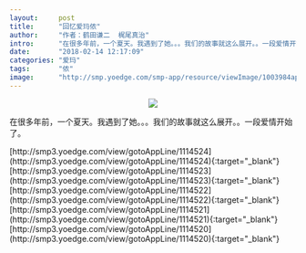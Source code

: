 ```yaml
---
layout:     post
title:      "回忆爱玛侬"
author:     "作者：鹤田谦二  梶尾真治"
intro:      "在很多年前，一个夏天。我遇到了她。。。我们的故事就这么展开。。一段爱情开始了。"
date:       "2018-02-14 12:17:09"
categories: "爱玛"
tags:       "侬"
image:      "http://smp.yoedge.com/smp-app/resource/viewImage/1003984appline.png"
---
```

<div style="text-align: center">
<p><img src="http://smp.yoedge.com/smp-app/resource/viewImage/1003984appline.png"/></p>
</div>
<p class="post-meta">
<span>在很多年前，一个夏天。我遇到了她。。。我们的故事就这么展开。。一段爱情开始了。</span>
</p>
[http://smp3.yoedge.com/view/gotoAppLine/1114524](http://smp3.yoedge.com/view/gotoAppLine/1114524){:target="_blank"}
[http://smp3.yoedge.com/view/gotoAppLine/1114523](http://smp3.yoedge.com/view/gotoAppLine/1114523){:target="_blank"}
[http://smp3.yoedge.com/view/gotoAppLine/1114522](http://smp3.yoedge.com/view/gotoAppLine/1114522){:target="_blank"}
[http://smp3.yoedge.com/view/gotoAppLine/1114521](http://smp3.yoedge.com/view/gotoAppLine/1114521){:target="_blank"}
[http://smp3.yoedge.com/view/gotoAppLine/1114520](http://smp3.yoedge.com/view/gotoAppLine/1114520){:target="_blank"}


